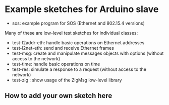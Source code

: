 Example sketches for Arduino slave
==================================

* sos: example program for SOS (Ethernet and 802.15.4 versions)

Many of these are low-level test sketches for individual classes:
* test-l2addr-eth: handle basic operations on Ethernet addresses
* test-l2net-eth: send and receive Ethernet frames
* test-msg: create and manipulate messages objects with options (without access to the network)
* test-time: handle basic operations on time
* test-res: simulate a response to a request (without access to the network)
* test-zig : show usage of the ZigMsg low-level library


How to add your own sketch here
-------------------------------
